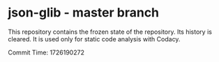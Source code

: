 # json-glib - master branch

This repository contains the frozen state of the repository.
Its history is cleared. It is used only for static code
analysis with Codacy.

Commit Time: 1726190272